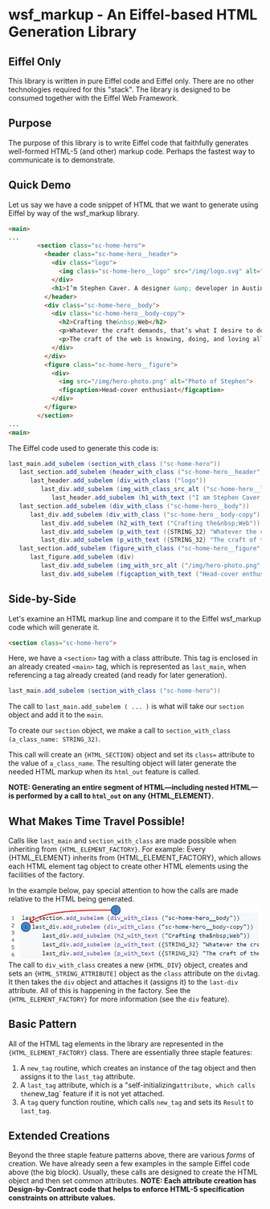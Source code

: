 # wsf_markup - An Eiffel-based HTML Generation Library

## Eiffel Only
This library is written in pure Eiffel code and Eiffel only. There are no other technologies required for this "stack". The library is designed to be consumed together with the Eiffel Web Framework.
## Purpose
The purpose of this library is to write Eiffel code that faithfully generates well-formed HTML-5 (and other) markup code. Perhaps the fastest way to communicate is to demonstrate.
## Quick Demo
Let us say we have a code snippet of HTML that we want to generate using Eiffel by way of the wsf_markup library.
```html
<main>
...
        <section class="sc-home-hero">
          <header class="sc-home-hero__header">
            <div class="logo">
              <img class="sc-home-hero__logo" src="/img/logo.svg" alt="Stephen Caver">
            </div>
            <h1>I’m Stephen Caver. A designer &amp; developer in Austin,&nbsp;TX. I build&nbsp;websites.</h1>
          </header>
          <div class="sc-home-hero__body">
            <div class="sc-home-hero__body-copy">
              <h2>Crafting the&nbsp;Web</h2>
              <p>Whatever the craft demands, that’s what I desire to do. I build websites. That means writing, it means architecting, coding, and it has always meant design.</p>
              <p>The craft of the web is knowing, doing, and loving all these things and putting the user experience first.</p>
            </div>
          </div>
          <figure class="sc-home-hero__figure">
            <div>
              <img src="/img/hero-photo.png" alt="Photo of Stephen">
              <figcaption>Head-cover enthusiast</figcaption>
            </div>
          </figure>
        </section>
...
<main>
```
The Eiffel code used to generate this code is:
```c#
last_main.add_subelem (section_with_class ("sc-home-hero"))
   last_section.add_subelem (header_with_class ("sc-home-hero__header"))
      last_header.add_subelem (div_with_class ("logo"))
         last_div.add_subelem (img_with_class_src_alt ("sc-home-hero__logo", "/img/logo.svg", "Stephen Carver"))
            last_header.add_subelem (h1_with_text ("I am Stephen Caver. A designer &amp; developer in Austin,&nbsp;TX. I build&nbsp;websites."))
   last_section.add_subelem (div_with_class ("sc-home-hero__body"))
      last_div.add_subelem (div_with_class ("sc-home-hero__body-copy"))
         last_div.add_subelem (h2_with_text ("Crafting the&nbsp;Web"))
         last_div.add_subelem (p_with_text ({STRING_32} "Whatever the craft demands, that’s what I desire to do. I build websites. That means writing, it means architecting, coding, and it has always meant design."))
         last_div.add_subelem (p_with_text ({STRING_32} "The craft of the web is knowing, doing, and loving all these things and putting the user experience first."))
   last_section.add_subelem (figure_with_class ("sc-home-hero__figure"))
      last_figure.add_subelem (div)
         last_div.add_subelem (img_with_src_alt ("/img/hero-photo.png", "Photo of Stephen"))
         last_div.add_subelem (figcaption_with_text ("Head-cover enthusiast"))
```
## Side-by-Side
Let's examine an HTML markup line and compare it to the Eiffel wsf_markup code which will generate it.
```html
<section class="sc-home-hero">
```
Here, we have a `<section>` tag with a class attribute. This tag is enclosed in an already created `<main>` tag, which is represented as `last_main`, when referencing a tag already created (and ready for later generation).
```c#
last_main.add_subelem (section_with_class ("sc-home-hero"))
```
The call to `last_main.add_subelem ( ... )` is what will take our `section` object and add it to the `main`.

To create our `section` object, we make a call to `section_with_class (a_class_name: STRING_32)`.

This call will create an `{HTML_SECTION}` object and set its `class=` attribute to the value of `a_class_name`. The resulting object will later generate the needed HTML markup when its `html_out` feature is called.

**NOTE: Generating an entire segment of HTML—including nested HTML—is performed by a call to `html_out` on any {HTML_ELEMENT}.**
## What Makes Time Travel Possible!
Calls like `last_main` and `section_with_class` are made possible when inheriting from `{HTML_ELEMENT_FACTORY}`. For example: Every {HTML_ELEMENT} inherits from {HTML_ELEMENT_FACTORY}, which allows each HTML element tag object to create other HTML elements using the facilities of the factory.

In the example below, pay special attention to how the calls are made relative to the HTML being generated.
![alt text](docs/img/ex_last_section_adding_div_tag.JPG "Logo Title Text 1")
The call to `div_with_class` creates a new `{HTML_DIV}` object, creates and sets an `{HTML_STRING_ATTRIBUTE]` object as the `class` attribute on the `div`tag. It then takes the `div` object and attaches it (assigns it) to the `last-div` attribute. All of this is happening in the factory. See the `{HTML_ELEMENT_FACTORY}` for more information (see the `div` feature).

## Basic Pattern
All of the HTML tag elements in the library are represented in the `{HTML_ELEMENT_FACTORY}` class. There are essentially three staple features:
1. A `new_tag` routine, which creates an instance of the tag object and then assigns it to the `last_tag` attribute.
2. A `last_tag` attribute, which is a "self-initializing` attribute, which calls the `new_tag` feature if it is not yet attached.
3. A `tag` query function routine, which calls `new_tag` and sets its `Result` to `last_tag`.
## Extended Creations
Beyond the three staple feature patterns above, there are various *forms* of creation. We have already seen a few examples in the sample Eiffel code above (the big block). Usually, these calls are designed to create the HTML object and then set common attributes.
**NOTE: Each attribute creation has Design-by-Contract code that helps to enforce HTML-5 specification constraints on attribute values.**
